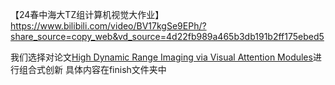 【24春中海大TZ组计算机视觉大作业】 https://www.bilibili.com/video/BV17kgSe9EPh/?share_source=copy_web&vd_source=4d22fb989a465b3db191b2ff175ebed5

我们选择对论文[High Dynamic Range Imaging via Visual Attention Modules](https://arxiv.org/abs/2307.14705v1)进行组合式创新
具体内容在finish文件夹中
